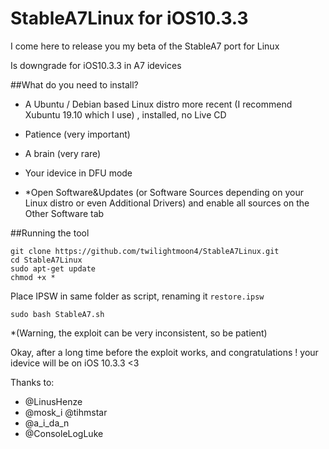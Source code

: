 # StableA7Linux for iOS10.3.3

I come here to release you my beta of the StableA7 port for Linux

Is downgrade for iOS10.3.3 in A7 idevices

##What do you need to install?

 - A Ubuntu / Debian based Linux distro more recent (I recommend Xubuntu 19.10 which I use) , installed, no Live CD

 - Patience (very important)

 - A brain (very rare)

 - Your idevice in DFU mode

 - *Open Software&Updates (or Software Sources depending on your Linux distro or even Additional Drivers) and enable all sources on the Other Software tab

##Running the tool

```
git clone https://github.com/twilightmoon4/StableA7Linux.git
cd StableA7Linux
sudo apt-get update
chmod +x *
```
Place IPSW in same folder as script, renaming it `restore.ipsw`
```
sudo bash StableA7.sh
```
*(Warning, the exploit can be very inconsistent, so be patient)

Okay, after a long time before the exploit works, and congratulations ! your idevice will be on iOS 10.3.3 <3

Thanks to: 
  - @LinusHenze 
  - @mosk_i @tihmstar 
  - @a_i_da_n  
  - @ConsoleLogLuke
